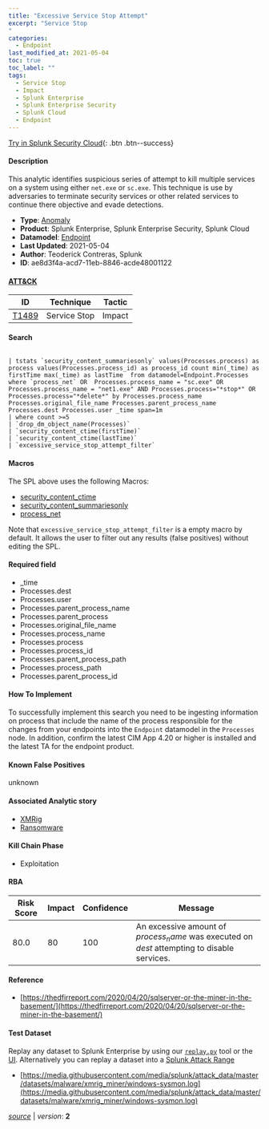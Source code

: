 ```yaml
---
title: "Excessive Service Stop Attempt"
excerpt: "Service Stop
"
categories:
  - Endpoint
last_modified_at: 2021-05-04
toc: true
toc_label: ""
tags:
  - Service Stop
  - Impact
  - Splunk Enterprise
  - Splunk Enterprise Security
  - Splunk Cloud
  - Endpoint
---
```




[Try in Splunk Security Cloud](https://www.splunk.com/en_us/cyber-security.html){: .btn .btn--success}

#### Description

This analytic identifies suspicious series of attempt to kill multiple services on a system using either `net.exe` or `sc.exe`. This technique is use by adversaries to terminate security services or other related services to continue there objective and evade detections.

- **Type**: [Anomaly](https://github.com/splunk/security_content/wiki/object-Analytic-Types)
- **Product**: Splunk Enterprise, Splunk Enterprise Security, Splunk Cloud
- **Datamodel**: [Endpoint](https://docs.splunk.com/Documentation/CIM/latest/User/Endpoint)
- **Last Updated**: 2021-05-04
- **Author**: Teoderick Contreras, Splunk
- **ID**: ae8d3f4a-acd7-11eb-8846-acde48001122


#### [ATT&CK](https://attack.mitre.org/)

| ID             | Technique        |  Tactic             |
| -------------- | ---------------- |-------------------- |
| [T1489](https://attack.mitre.org/techniques/T1489/) | Service Stop | Impact |

#### Search

```

| tstats `security_content_summariesonly` values(Processes.process) as process values(Processes.process_id) as process_id count min(_time) as firstTime max(_time) as lastTime  from datamodel=Endpoint.Processes where `process_net` OR  Processes.process_name = "sc.exe" OR  Processes.process_name = "net1.exe" AND Processes.process="*stop*" OR Processes.process="*delete*" by Processes.process_name Processes.original_file_name Processes.parent_process_name Processes.dest Processes.user _time span=1m 
| where count >=5 
| `drop_dm_object_name(Processes)` 
| `security_content_ctime(firstTime)` 
| `security_content_ctime(lastTime)` 
| `excessive_service_stop_attempt_filter`
```

#### Macros
The SPL above uses the following Macros:
* [security_content_ctime](https://github.com/splunk/security_content/blob/develop/macros/security_content_ctime.yml)
* [security_content_summariesonly](https://github.com/splunk/security_content/blob/develop/macros/security_content_summariesonly.yml)
* [process_net](https://github.com/splunk/security_content/blob/develop/macros/process_net.yml)

Note that `excessive_service_stop_attempt_filter` is a empty macro by default. It allows the user to filter out any results (false positives) without editing the SPL.

#### Required field
* _time
* Processes.dest
* Processes.user
* Processes.parent_process_name
* Processes.parent_process
* Processes.original_file_name
* Processes.process_name
* Processes.process
* Processes.process_id
* Processes.parent_process_path
* Processes.process_path
* Processes.parent_process_id


#### How To Implement
To successfully implement this search you need to be ingesting information on process that include the name of the process responsible for the changes from your endpoints into the `Endpoint` datamodel in the `Processes` node. In addition, confirm the latest CIM App 4.20 or higher is installed and the latest TA for the endpoint product.

#### Known False Positives
unknown

#### Associated Analytic story
* [XMRig](/stories/xmrig)
* [Ransomware](/stories/ransomware)


#### Kill Chain Phase
* Exploitation



#### RBA

| Risk Score  | Impact      | Confidence   | Message      |
| ----------- | ----------- |--------------|--------------|
| 80.0 | 80 | 100 | An excessive amount of $process_name$ was executed on $dest$ attempting to disable services. |




#### Reference

* [https://thedfirreport.com/2020/04/20/sqlserver-or-the-miner-in-the-basement/](https://thedfirreport.com/2020/04/20/sqlserver-or-the-miner-in-the-basement/)



#### Test Dataset
Replay any dataset to Splunk Enterprise by using our [`replay.py`](https://github.com/splunk/attack_data#using-replaypy) tool or the [UI](https://github.com/splunk/attack_data#using-ui).
Alternatively you can replay a dataset into a [Splunk Attack Range](https://github.com/splunk/attack_range#replay-dumps-into-attack-range-splunk-server)


* [https://media.githubusercontent.com/media/splunk/attack_data/master/datasets/malware/xmrig_miner/windows-sysmon.log](https://media.githubusercontent.com/media/splunk/attack_data/master/datasets/malware/xmrig_miner/windows-sysmon.log)



[*source*](https://github.com/splunk/security_content/tree/develop/detections/endpoint/excessive_service_stop_attempt.yml) \| *version*: **2**